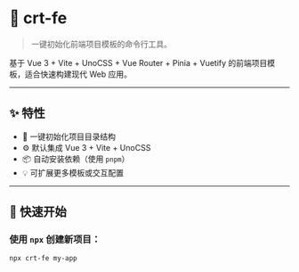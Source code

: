 # 🧱 crt-fe

> 一键初始化前端项目模板的命令行工具。

基于 Vue 3 + Vite + UnoCSS + Vue Router + Pinia + Vuetify 的前端项目模板，适合快速构建现代 Web 应用。

---

## ✨ 特性

- 🚀 一键初始化项目目录结构
- ⚙️ 默认集成 Vue 3 + Vite + UnoCSS
- 📦 自动安装依赖（使用 `pnpm`）
- 💡 可扩展更多模板或交互配置

---

## 🧩 快速开始

### 使用 `npx` 创建新项目：

```bash
npx crt-fe my-app
